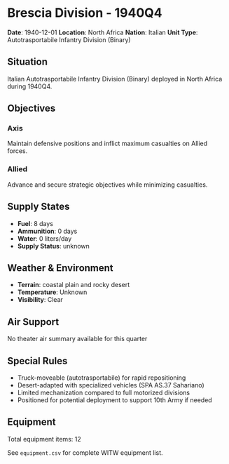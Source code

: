 # Brescia Division - 1940Q4

**Date**: 1940-12-01
**Location**: North Africa
**Nation**: Italian
**Unit Type**: Autotrasportabile Infantry Division (Binary)

## Situation

Italian Autotrasportabile Infantry Division (Binary) deployed in North Africa during 1940Q4.

## Objectives

### Axis
Maintain defensive positions and inflict maximum casualties on Allied forces.

### Allied
Advance and secure strategic objectives while minimizing casualties.

## Supply States

- **Fuel**: 8 days
- **Ammunition**: 0 days
- **Water**: 0 liters/day
- **Supply Status**: unknown

## Weather & Environment

- **Terrain**: coastal plain and rocky desert
- **Temperature**: Unknown
- **Visibility**: Clear

## Air Support

No theater air summary available for this quarter

## Special Rules

- Truck-moveable (autotrasportabile) for rapid repositioning
- Desert-adapted with specialized vehicles (SPA AS.37 Sahariano)
- Limited mechanization compared to full motorized divisions
- Positioned for potential deployment to support 10th Army if needed

## Equipment

Total equipment items: 12

See `equipment.csv` for complete WITW equipment list.
